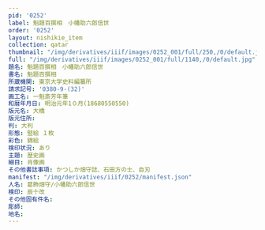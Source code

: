```yaml
---
pid: '0252'
label: 魁題百撰相　小幡助六郎信世
order: '0252'
layout: nishikie_item
collection: qatar
thumbnail: "/img/derivatives/iiif/images/0252_001/full/250,/0/default.jpg"
full: "/img/derivatives/iiif/images/0252_001/full/1140,/0/default.jpg"
題名: 魁題百撰相　小幡助六郎信世
書名: 魁題百撰相
所蔵機関: 東京大学史料編纂所
請求記号: '0380-9-(32)'
画工名: 一魁斎芳年筆
和暦年月日: 明治元年1０月(18680550550)
版元名: 大橋
版元住所: 
判: 大判
形態: 竪絵 １枚
彩色: 錦絵
検印状況: あり
主題: 歴史画
細目: 肖像画
その他書誌事項: かつしか畑守誌、石田方の士、自刃
manifest: "/img/derivatives/iiif/0252/manifest.json"
人名: 葛飾畑守/小幡助六郎信世
検印: 辰十改
その他固有件名: 
彫師: 
地名: 
---
```


